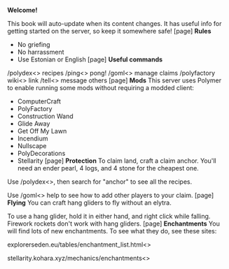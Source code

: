 **Welcome!**

This book will auto-update when its content changes.
It has useful info for getting started on the server, so keep it somewhere safe!
[page]
**Rules**

- No griefing
- No harrassment
- Use Estonian or English
[page]
**Useful commands**

<green>/polydex<> recipes
<green>/ping<> pong!
<green>/goml<> manage claims
<green>/polyfactory wiki<> link
<green>/tell<> message others
[page]
**Mods**
This server uses Polymer to enable running some mods without requiring a modded client:

- ComputerCraft
- PolyFactory
- Construction Wand
- Glide Away
- Get Off My Lawn
- Incendium
- Nullscape
- PolyDecorations
- Stellarity
[page]
**Protection**
To claim land, craft a claim anchor. You'll need an ender pearl, 4 logs, and 4 stone for the cheapest one.

Use <green>/polydex<>, then search for "anchor" to see all the recipes.

Use <green>/goml<> help to see how to add other players to your claim.
[page]
**Flying**
You can craft hang gliders to fly without an elytra.

To use a hang glider, hold it in either hand, and right click while falling. Firework rockets don't work with hang gliders.
[page]
**Enchantments**
You will find lots of new enchantments. To see what they do, see these sites:

<aqua>explorerseden.eu/tables/enchantment_list.html<>

<aqua>stellarity.kohara.xyz/mechanics/enchantments<>
